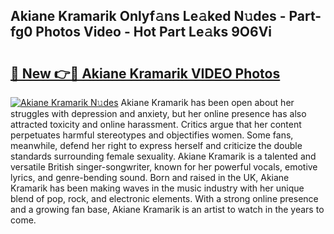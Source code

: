 ## Akiane Kramarik Onlyf𝚊ns Le𝚊ked N𝚞des - Part-fg0 Photos Video - Hot Part Le𝚊ks 9O6Vi

# <h2><a href="http://ac41246.deff.icu/?id=Akiane+Kramarik">🔗 New 👉🔴 Akiane Kramarik VIDEO Photos</a></h2>

[![Akiane Kramarik N𝚞des](https://i.imgur.com/rIISA9y.gif)](http://ac41246.deff.icu/?id=Akiane+Kramarik)
Akiane Kramarik has been open about her struggles with depression and anxiety, but her online presence has also attracted toxicity and online harassment. Critics argue that her content perpetuates harmful stereotypes and objectifies women. Some fans, meanwhile, defend her right to express herself and criticize the double standards surrounding female sexuality. Akiane Kramarik is a talented and versatile British singer-songwriter, known for her powerful vocals, emotive lyrics, and genre-bending sound. Born and raised in the UK, Akiane Kramarik has been making waves in the music industry with her unique blend of pop, rock, and electronic elements. With a strong online presence and a growing fan base, Akiane Kramarik is an artist to watch in the years to come.

